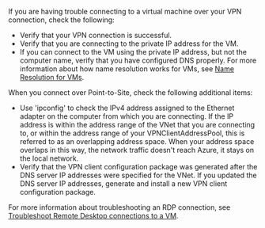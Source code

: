 If you are having trouble connecting to a virtual machine over your VPN connection, check the following:

- Verify that your VPN connection is successful.
- Verify that you are connecting to the private IP address for the VM.
- If you can connect to the VM using the private IP address, but not the computer name, verify that you have configured DNS properly. For more information about how name resolution works for VMs, see [Name Resolution for VMs](../articles/virtual-network/virtual-networks-name-resolution-for-vms-and-role-instances.md).

When you connect over Point-to-Site, check the following additional items:

- Use 'ipconfig' to check the IPv4 address assigned to the Ethernet adapter on the computer from which you are connecting. If the IP address is within the address range of the VNet that you are connecting to, or within the address range of your VPNClientAddressPool, this is referred to as an overlapping address space. When your address space overlaps in this way, the network traffic doesn't reach Azure, it stays on the local network.
- Verify that the VPN client configuration package was generated after the DNS server IP addresses were specified for the VNet. If you updated the DNS server IP addresses, generate and install a new VPN client configuration package.

For more information about troubleshooting an RDP connection, see [Troubleshoot Remote Desktop connections to a VM](../articles/virtual-machines/windows/troubleshoot-rdp-connection.md).